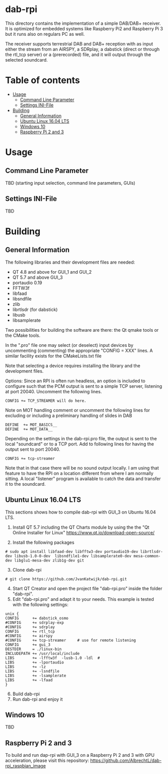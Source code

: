 dab-rpi
=====================
This directory contains the implementation of a simple DAB/DAB+ receiver. It is optimized for embedded systems like Raspberry Pi2 and Raspberry Pi 3 but it runs also on regulars PC as well.

The receiver supports terrestrial DAB and DAB+ reception with as input either the stream from an AIRSPY, a SDRplay, a dabstick (direct or through the rtl_tcp server) or a (prerecorded) file, and it will output through the selected soundcard.

Table of contents
====

  * [Usage](#usage)
    * [Command Line Parameter](#command-line-parameter)
    * [Settings INI-File](#settings-ini-file)
  * [Building](#building)
    * [General Information](#general-information)
    * [Ubuntu Linux 16.04 LTS](#ubuntu-linux-1604-lts)
    * [Windows 10](#windows-10)
    * [Raspberry Pi 2 and 3](#raspberry-pi-2-and-3)

Usage
====

Command Line Parameter
---
TBD (starting input selection, command line parameters, GUIs)

Settings INI-File
---
TBD 


Building
====================

General Information
---
The following libraries and their development files are needed:
* QT 4.8 and above for GUI_1 and GUI_2 
* QT 5.7 and above GUI_3
* portaudio 0.19
* FFTW3f
* libfaad
* libsndfile
* zlib
* librtlsdr (for dabstick)
* libusb
* libsamplerate

Two possibilities for building the software are there: the Qt qmake tools
or the CMake tools.

In the ".pro" file one may select (or deselect) input devices by uncommenting (commenting) the appropriate "CONFIG = XXX" lines.
A similar facility exists for the CMakeLists.txt file

Note that selecting a device requires installing the library and the development files.

Options:
Since an RPI is often run headless, an option is included to configure such that the PCM output is sent to a simple TCP server, listening at port 20040. Uncomment the following lines.

  ```
CONFIG += TCP_STREAMER will do here.
  ```
  
Note on MOT handling comment or uncomment the following lines for excluding or including a preliminary handling of slides in DAB

  ```
DEFINE	+= MOT_BASICS__
DEFINE	+= MOT_DATA__

  ```
  
Depending on the settings in the dab-rpi.pro file, the output is sent to the local "soundcard" or to a TCP port.
Add to following lines for having the output sent to port 20040.

  ```
  CONFIG += tcp-streamer
  ```

Note that in that case there will be no sound output locally. I am using that feature to have the RPI on a location different from where I am normally sitting.
A local "listener" program is available to catch the data and transfer it to the soundcard. 

Ubuntu Linux 16.04 LTS
---
This sections shows how to compile dab-rpi with GUI_3 on Ubuntu 16.04 LTS. 

1. Install QT 5.7 including the QT Charts module by using the the "Qt Online Installer for Linux" https://www.qt.io/download-open-source/

2. Install the following packages

  ```
# sudo apt install libfaad-dev libfftw3-dev portaudio19-dev librtlsdr-dev libusb-1.0-0-dev  libsndfile1-dev libsamplerate0-dev mesa-common-dev libglu1-mesa-dev zlib1g-dev git
  ```
3. Clone dab-rpi

  ```
# git clone https://github.com/JvanKatwijk/dab-rpi.git
  ```

4. Start QT Creator and open the project file "dab-rpi.pro" inside the folder "dab-rpi".
5. Edit "dab-rpi.pro" and adapt it to your needs. This example is tested with the following settings:

  ```
unix {
CONFIG		+= dabstick_osmo
#CONFIG		+= sdrplay-exp
#CONFIG		+= sdrplay
CONFIG		+= rtl_tcp
#CONFIG		+= airspy
#CONFIG		+= tcp-streamer		# use for remote listening
CONFIG		+= gui_3
DESTDIR		= ./linux-bin
INCLUDEPATH	+= /usr/local/include
LIBS		+= -lfftw3f  -lusb-1.0 -ldl  #
LIBS		+= -lportaudio
LIBS		+= -lz
LIBS		+= -lsndfile
LIBS		+= -lsamplerate
LIBS		+= -lfaad
}
  ```

6. Build dab-rpi
7. Run dab-rpi and enjoy it

Windows 10
---
TBD

Raspberry Pi 2 and 3
---
To build and run dap-rpi with GUI_3 on a Raspberry Pi 2 and 3 with GPU acceleration, please visit this repository: https://github.com/AlbrechtL/dab-rpi_raspbian_image


